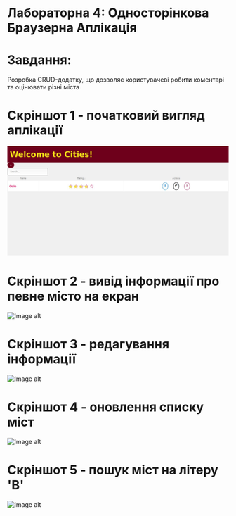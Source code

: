 # Лабораторна 4: Односторінкова Браузерна Аплікація
# Завдання: 
Розробка CRUD-додатку, що дозволяє користувачеві робити коментарі та оцінювати різні міста
# Скріншот 1 - початковий вигляд аплікації
![Image alt](https://github.com/DariiaZ/lab_4/blob/master/кпп/184ed6e2-d9b3-4e02-9f79-e92383a1d3de.jpg)<br>
# Скріншот 2 - вивід інформації про певне місто на екран
![Image alt](https://github.com/DariiaZ/lab2/blob/master/кпп/828029b2-cd03-4d36-a7f7-4f5e94738f8e.jpg)<br>
# Скріншот 3 - редагування інформації 
![Image alt](https://github.com/DariiaZ/lab2/blob/master/кпп/493059aa-02f5-4063-91d9-bc9011fa469f.jpg)<br>
# Скріншот 4 - оновлення списку міст
![Image alt](https://github.com/DariiaZ/lab2/blob/master/кпп/ddf92b88-cc32-4aea-a54a-5a0c61514126.jpg)<br>
# Скріншот 5 - пошук міст на літеру 'B'
![Image alt](https://github.com/DariiaZ/lab2/blob/master/кпп/5eef11bd-87d6-48fc-a17c-03f4cfaddbac.jpg)<br>
